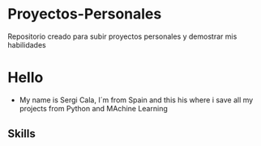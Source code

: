 # Proyectos-Personales
Repositorio creado para subir proyectos personales y demostrar mis habilidades

# Hello

- My name is Sergi Cala, I´m from Spain and this his where i save all my projects from Python and MAchine Learning

## Skills
